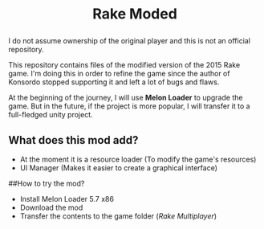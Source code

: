 # <p style="text-align: center;">Rake Moded</p>

I do not assume ownership of the original player and this is not an official repository.

This repository contains files of the modified version of the 2015 Rake game. I'm doing this in order to refine the game since the author of Konsordo stopped supporting it and left a lot of bugs and flaws.

At the beginning of the journey, I will use **Melon Loader** to upgrade the game. But in the future, if the project is more popular, I will transfer it to a full-fledged unity project.

## What does this mod add?
- At the moment it is a resource loader (To modify the game's resources)
- UI Manager (Makes it easier to create a graphical interface)

##How to try the mod?

- Install Melon Loader 5.7 x86
- Download the mod
- Transfer the contents to the game folder (*Rake Multiplayer*)
